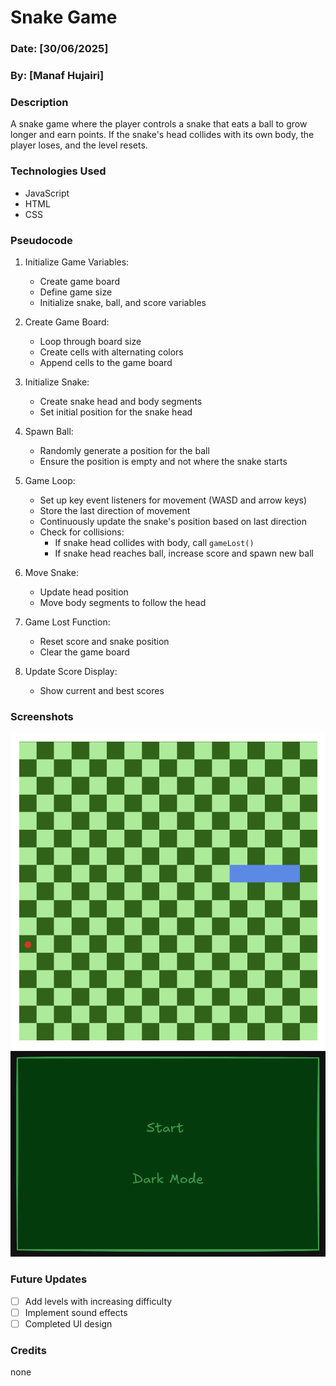 # Snake Game

### Date: [30/06/2025]
### By: [Manaf Hujairi]

### Description
A snake game where the player controls a snake that eats a ball to grow longer and earn points. If the snake's head collides with its own body, the player loses, and the level resets.

### Technologies Used
* JavaScript
* HTML
* CSS

### Pseudocode 
1. Initialize Game Variables:
   - Create game board
   - Define game size
   - Initialize snake, ball, and score variables

2. Create Game Board:
   - Loop through board size
   - Create cells with alternating colors
   - Append cells to the game board

3. Initialize Snake:
   - Create snake head and body segments
   - Set initial position for the snake head

4. Spawn Ball:
   - Randomly generate a position for the ball
   - Ensure the position is empty and not where the snake starts

5. Game Loop:
   - Set up key event listeners for movement (WASD and arrow keys)
   - Store the last direction of movement
   - Continuously update the snake's position based on last direction
   - Check for collisions:
     - If snake head collides with body, call `gameLost()`
     - If snake head reaches ball, increase score and spawn new ball

6. Move Snake:
   - Update head position
   - Move body segments to follow the head

7. Game Lost Function:
   - Reset score and snake position
   - Clear the game board

8. Update Score Display:
   - Show current and best scores


### Screenshots
![game board](game_board.png)
![game menu](game_menu.png)

### Future Updates
- [ ] Add levels with increasing difficulty
- [ ] Implement sound effects
- [ ] Completed UI design

### Credits
none
